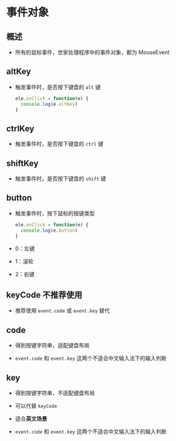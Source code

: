 # 事件对象

## 概述

  - 所有的鼠标事件，世家处理程序中的事件对象，都为 MouseEvent

## altKey

  - 触发事件时，是否按下键盘的 `alt` 键

    ```javascript
    ele.onClick = function(e) {
      console.log(e.altKey)
    }
    ```

## ctrlKey

  - 触发事件时，是否按下键盘的 `ctrl` 键

## shiftKey

  - 触发事件时，是否按下键盘的 `shift` 键

## button

  - 触发事件时，按下鼠标的按键类型

    ```javascript
    ele.onClick = function(e) {
      console.log(e.button)
    }
    ```

  - 0：左键

  - 1：滚轮

  - 2：右键

## keyCode 不推荐使用

  - 推荐使用 `event.code` 或 `event.key` 替代

## code

  - 得到按键字符串，适配键盘布局

  - `event.code` 和 `event.key` 这两个不适合中文输入法下的输入判断

## key

  - 得到按键字符串，不适配键盘布局

  - 可以代替 `keyCode`

  - 适合**英文场景**

  - `event.code` 和 `event.key` 这两个不适合中文输入法下的输入判断
